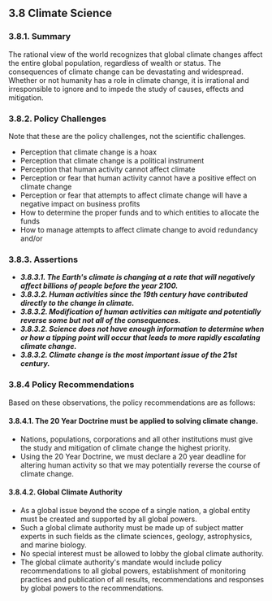 3.8  Climate Science
--------------------------------------

### 3.8.1.  Summary
The rational view of the world recognizes that global climate changes affect the entire global population, regardless of wealth or status.  The consequences of climate change can be devastating and widespread.  Whether or not humanity has a role in climate change, it is irrational and irresponsible to ignore and to impede the study of causes, effects and mitigation.  

### 3.8.2.  Policy Challenges
Note that these are the policy challenges, not the scientific challenges.

- Perception that climate change is a hoax
- Perception that climate change is a political instrument
- Perception that human activity cannot affect climate
- Perception or fear that human activity cannot have a positive effect on climate change
- Perception or fear that attempts to affect climate change will have a negative impact on business profits
- How to determine the proper funds and to which entities to allocate the funds
- How to manage attempts to affect climate change to avoid redundancy and/or 

### 3.8.3. Assertions 

-  *__3.8.3.1. The Earth's climate is changing at a rate that will negatively affect billions of people before the year 2100.__*
-  *__3.8.3.2. Human activities since the 19th century have contributed directly to the change in climate.__*
-  *__3.8.3.2. Modification of human activities can mitigate and potentially reverse some but not all of the consequences.__*
-  *__3.8.3.2. Science does not have enough information to determine when or how a tipping point will occur that leads to more rapidly escalating climate change.__*
-  *__3.8.3.2. Climate change is the most important issue of the 21st century.__*

### 3.8.4  Policy Recommendations
Based on these observations, the policy recommendations are as follows:

#### 3.8.4.1. The 20 Year Doctrine must be applied to solving climate change.
- Nations, populations, corporations and all other institutions must give the study and mitigation of climate change the highest priority.
- Using the 20 Year Doctrine, we must declare a 20 year deadline for altering human activity so that we may potentially reverse the course of climate change.

#### 3.8.4.2. Global Climate Authority
- As a global issue beyond the scope of a single nation, a global entity must be created and supported by all global powers.
- Such a global climate authority must be made up of subject matter experts in such fields as the climate sciences, geology, astrophysics, and marine biology. 
- No special interest must be allowed to lobby the global climate authority.
- The global climate authority's mandate would include policy recommendations to all global powers, establishment of monitoring practices and publication of all results, recommendations and responses by global powers to the recommendations.
